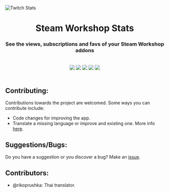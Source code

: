 ![Twitch Stats](https://repository-images.githubusercontent.com/289227137/bab81a80-7abc-11eb-8c63-37afc324cb8b)

<h1 align="center">Steam Workshop Stats</h1>
<h3 align="center">See the views, subscriptions and favs of your Steam Workshop addons</h3>
<div align="center" style="padding-top: 20px; padding-bottom: 20px">
    <img src="https://img.shields.io/github/stars/thejaviertc/steam-workshop-stats" />
    <img src="https://img.shields.io/github/v/release/thejaviertc/steam-workshop-stats" />
    <img src="https://img.shields.io/github/license/thejaviertc/steam-workshop-stats" />
    <img src="https://img.shields.io/github/commit-activity/m/thejaviertc/steam-workshop-stats" />
    <img src="https://github.com/thejaviertc/steam-workshop-stats/actions/workflows/cicd.yml/badge.svg" />
</div>

## Contributing:

Contributions towards the project are welcomed. Some ways you can contribute include:

-   Code changes for improving the app.
-   Translate a missing language or improve and existing one.
    More info [here](https://github.com/thejaviertc/steam-workshop-stats/blob/main/CONTRIBUTING.md).

## Suggestions/Bugs:

Do you have a suggestion or you discover a bug? Make an [issue](https://github.com/thejaviertc/steam-workshop-stats/issues/new).

## Contributors:

-   @rikoprushka: Thai translator.
